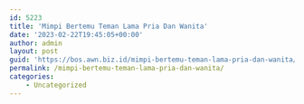 ```yaml
---
id: 5223
title: 'Mimpi Bertemu Teman Lama Pria Dan Wanita'
date: '2023-02-22T19:45:05+00:00'
author: admin
layout: post
guid: 'https://bos.awn.biz.id/mimpi-bertemu-teman-lama-pria-dan-wanita/'
permalink: /mimpi-bertemu-teman-lama-pria-dan-wanita/
categories:
    - Uncategorized
---
```


